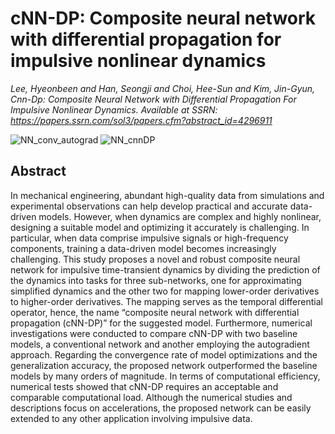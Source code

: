 # cNN-DP: Composite neural network with differential propagation for impulsive nonlinear dynamics
*Lee, Hyeonbeen and Han, Seongji and Choi, Hee-Sun and Kim, Jin-Gyun, Cnn-Dp: Composite Neural Network with Differential Propagation For Impulsive Nonlinear Dynamics. Available at SSRN: https://papers.ssrn.com/sol3/papers.cfm?abstract_id=4296911*
  
![NN_conv_autograd](https://user-images.githubusercontent.com/78078652/204765197-5df81c5c-53c0-407f-988c-9ff8e68fadff.png)
![NN_cnnDP](https://user-images.githubusercontent.com/78078652/204765201-18266aa6-343f-40bd-9b41-c429c86a8d99.png)
## Abstract
In mechanical engineering, abundant high-quality data from simulations and experimental observations can help develop practical and accurate data-driven models. However, when dynamics are complex and highly nonlinear, designing a suitable model and optimizing it accurately is challenging. In particular, when data comprise impulsive signals or high-frequency components, training a data-driven model becomes increasingly challenging. This study proposes a novel and robust composite neural network for impulsive time-transient dynamics by dividing the prediction of the dynamics into tasks for three sub-networks, one for approximating simplified dynamics and the other two for mapping lower-order derivatives to higher-order derivatives. The mapping serves as the temporal differential operator, hence, the name “composite neural network with differential propagation (cNN-DP)” for the suggested model. Furthermore, numerical investigations were conducted to compare cNN-DP with two baseline models, a conventional network and another employing the autogradient approach. Regarding the convergence rate of model optimizations and the generalization accuracy, the proposed network outperformed the baseline models by many orders of magnitude. In terms of computational efficiency, numerical tests showed that cNN-DP requires an acceptable and comparable computational load. Although the numerical studies and descriptions focus on accelerations, the proposed network can be easily extended to any other application involving impulsive data.

